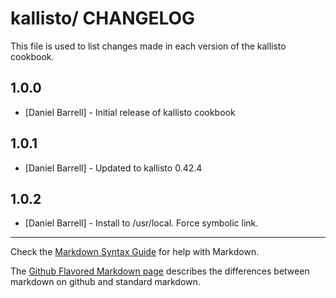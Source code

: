 kallisto/ CHANGELOG
===================

This file is used to list changes made in each version of the kallisto cookbook.

1.0.0
-----
- [Daniel Barrell] - Initial release of kallisto cookbook

1.0.1
-----
- [Daniel Barrell] - Updated to kallisto 0.42.4

1.0.2
-----
- [Daniel Barrell] - Install to /usr/local. Force symbolic link.

- - -
Check the [Markdown Syntax Guide](http://daringfireball.net/projects/markdown/syntax) for help with Markdown.

The [Github Flavored Markdown page](http://github.github.com/github-flavored-markdown/) describes the differences between markdown on github and standard markdown.

